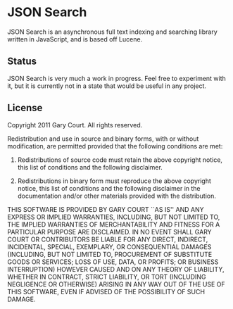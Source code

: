 # JSON Search

JSON Search is an asynchronous full text indexing and searching library written in JavaScript, and is based off Lucene.

## Status

JSON Search is very much a work in progress. Feel free to experiment with it, but it is currently not in a state that would be useful in any project.

## License

Copyright 2011 Gary Court. All rights reserved.

Redistribution and use in source and binary forms, with or without modification, are
permitted provided that the following conditions are met:

1.	Redistributions of source code must retain the above copyright notice, this list of
	conditions and the following disclaimer.

2.	Redistributions in binary form must reproduce the above copyright notice, this list
	of conditions and the following disclaimer in the documentation and/or other materials
	provided with the distribution.

THIS SOFTWARE IS PROVIDED BY GARY COURT ``AS IS'' AND ANY EXPRESS OR IMPLIED
WARRANTIES, INCLUDING, BUT NOT LIMITED TO, THE IMPLIED WARRANTIES OF MERCHANTABILITY AND
FITNESS FOR A PARTICULAR PURPOSE ARE DISCLAIMED. IN NO EVENT SHALL GARY COURT OR
CONTRIBUTORS BE LIABLE FOR ANY DIRECT, INDIRECT, INCIDENTAL, SPECIAL, EXEMPLARY, OR
CONSEQUENTIAL DAMAGES (INCLUDING, BUT NOT LIMITED TO, PROCUREMENT OF SUBSTITUTE GOODS OR
SERVICES; LOSS OF USE, DATA, OR PROFITS; OR BUSINESS INTERRUPTION) HOWEVER CAUSED AND ON
ANY THEORY OF LIABILITY, WHETHER IN CONTRACT, STRICT LIABILITY, OR TORT (INCLUDING
NEGLIGENCE OR OTHERWISE) ARISING IN ANY WAY OUT OF THE USE OF THIS SOFTWARE, EVEN IF
ADVISED OF THE POSSIBILITY OF SUCH DAMAGE.